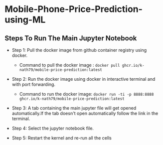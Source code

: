 # Mobile-Phone-Price-Prediction-using-ML

## Steps To Run The Main Jupyter Notebook

- Step 1: Pull the docker image from github container registry using docker.
    - Command to pull the docker image : ```docker pull ghcr.io/k-nath79/mobile-price-prediction:latest```

- Step 2: Run the docker image using docker in interactive terminal and with port forwarding.
    - Command to run the docker image: ```docker run -ti -p 8888:8888 ghcr.io/k-nath79/mobile-price-prediction:latest```
      
- Step 3: A tab containing the main jupyter file will get opened automatically.If the tab doesn't open automatically follow the link in the terminal.
- Step 4: Select the jupyter notebook file.
- Step 5: Restart the kernel and re-run all the cells
